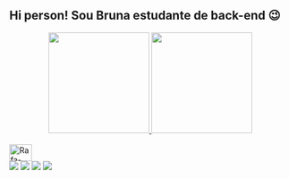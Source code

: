 ## Hi person! Sou Bruna estudante de back-end 😉
<div align="center">
  <a href="https://github.com/rafaballerini">
  <img height="180em" src="https://github-readme-stats.vercel.app/api?username=brunasiqueira3103&show_icons=true&theme=dracula&include_all_commits=true&count_private=true"/>
  <img height="180em" src="https://github-readme-stats.vercel.app/api/top-langs/?username=brunasiqueira3103&layout=compact&langs_count=7&theme=dracula"/>
</div>
<div style="display: inline_block"><br>
  <img align="center" alt="Rafa-Csharp" height="30" width="40" src="https://cdn.jsdelivr.net/gh/devicons/devicon/icons/php/php-original.svg" />
</div>
<div>
  <a href="https://instagram.com/bs_310390" target="_blank"><img src="https://img.shields.io/badge/-Instagram-%23E4405F?style=for-the-badge&logo=instagram&logoColor=white" target="_blank"></a>
 <a href="https://discord.gg/bruna_siqueira#8173" target="_blank"><img src="https://img.shields.io/badge/Discord-7289DA?style=for-the-badge&logo=discord&logoColor=white" target="_blank"></a> 
  <a href = "mailto:brunasiqueira3103@gmail.com"><img src="https://img.shields.io/badge/-Gmail-%23333?style=for-the-badge&logo=gmail&logoColor=white" target="_blank"></a>
  <a href="https://www.linkedin.com/in/bruna-siqueira-836b2183" target="_blank"><img src="https://img.shields.io/badge/-LinkedIn-%230077B5?style=for-the-badge&logo=linkedin&logoColor=white" target="_blank"></a>  
</div>

